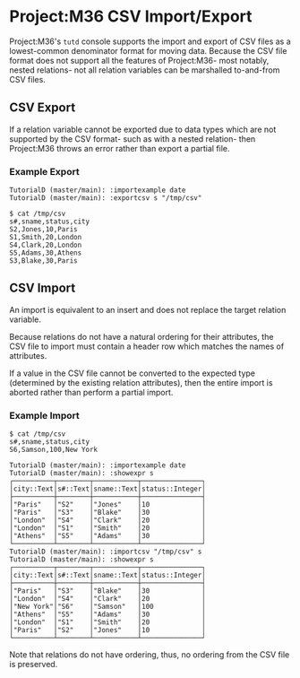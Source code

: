 # Project:M36 CSV Import/Export

Project:M36's `tutd` console supports the import and export of CSV files as a lowest-common denominator format for moving data. Because the CSV file format does not support all the features of Project:M36- most notably, nested relations- not all relation variables can be marshalled to-and-from CSV files.

## CSV Export

If a relation variable cannot be exported due to data types which are not supported by the CSV format- such as with a nested relation- then Project:M36 throws an error rather than export a partial file.

### Example Export

```
TutorialD (master/main): :importexample date
TutorialD (master/main): :exportcsv s "/tmp/csv"
```
```
$ cat /tmp/csv
s#,sname,status,city
S2,Jones,10,Paris
S1,Smith,20,London
S4,Clark,20,London
S5,Adams,30,Athens
S3,Blake,30,Paris
```

## CSV Import

An import is equivalent to an insert and does not replace the target relation variable.

Because relations do not have a natural ordering for their attributes, the CSV file to import must contain a header row which matches the names of attributes.

If a value in the CSV file cannot be converted to the expected type (determined by the existing relation attributes), then the entire import is aborted rather than perform a partial import.

### Example Import
```
$ cat /tmp/csv
s#,sname,status,city
S6,Samson,100,New York
```
```
TutorialD (master/main): :importexample date
TutorialD (master/main): :showexpr s
┌──────────┬────────┬───────────┬───────────────┐
│city::Text│s#::Text│sname::Text│status::Integer│
├──────────┼────────┼───────────┼───────────────┤
│"Paris"   │"S2"    │"Jones"    │10             │
│"Paris"   │"S3"    │"Blake"    │30             │
│"London"  │"S4"    │"Clark"    │20             │
│"London"  │"S1"    │"Smith"    │20             │
│"Athens"  │"S5"    │"Adams"    │30             │
└──────────┴────────┴───────────┴───────────────┘
TutorialD (master/main): :importcsv "/tmp/csv" s
TutorialD (master/main): :showexpr s
┌──────────┬────────┬───────────┬───────────────┐
│city::Text│s#::Text│sname::Text│status::Integer│
├──────────┼────────┼───────────┼───────────────┤
│"Paris"   │"S3"    │"Blake"    │30             │
│"London"  │"S4"    │"Clark"    │20             │
│"New York"│"S6"    │"Samson"   │100            │
│"Athens"  │"S5"    │"Adams"    │30             │
│"London"  │"S1"    │"Smith"    │20             │
│"Paris"   │"S2"    │"Jones"    │10             │
└──────────┴────────┴───────────┴───────────────┘
```

Note that relations do not have ordering, thus, no ordering from the CSV file is preserved.
